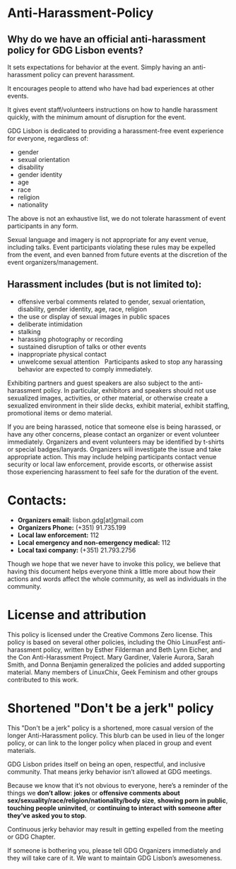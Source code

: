 # Anti-Harassment-Policy


## Why do we have an official anti-harassment policy for GDG Lisbon events?

It sets expectations for behavior at the event. Simply having an anti-harassment policy can prevent harassment.

It encourages people to attend who have had bad experiences at other events.

It gives event staff/volunteers instructions on how to handle harassment quickly, with the minimum amount of disruption for the event.

GDG Lisbon is dedicated to providing a harassment-free event experience for everyone, regardless of:

- gender
- sexual orientation
- disability
- gender identity
- age
- race
- religion
- nationality

The above is not an exhaustive list, we do not tolerate harassment of event participants in any form.

Sexual language and imagery is not appropriate for any event venue, including talks. Event participants violating these rules may be expelled from the event, and even banned from future events at the discretion of the event organizers/management.

## Harassment includes (but is not limited to):

- offensive verbal comments related to gender, sexual orientation, disability, gender identity, age, race, religion
- the use or display of sexual images in public spaces
- deliberate intimidation
- stalking
- harassing photography or recording
- sustained disruption of talks or other events
- inappropriate physical contact
- unwelcome sexual attention
​​​
​​​
​​​Participants asked to stop any harassing behavior are expected to comply immediately.

Exhibiting partners and guest speakers are also subject to the anti-harassment policy. In particular, exhibitors and speakers should not use sexualized images, activities, or other material, or otherwise create a sexualized environment in their slide decks, exhibit material, exhibit staffing, promotional items or demo material.

If you are being harassed, notice that someone else is being harassed, or have any other concerns, please contact an organizer or event volunteer immediately. Organizers and event volunteers may be identified by t-shirts or special badges/lanyards. Organizers will investigate the issue and take appropriate action. This may include helping participants contact venue security or local law enforcement, provide escorts, or otherwise assist those experiencing harassment to feel safe for the duration of the event.

# Contacts:

- **Organizers email:** lisbon.gdg[at]gmail.com
- **Organizers Phone:** (+351) 91.735.199
- **Local law enforcement:** 112
- **Local emergency and non-emergency medical:** 112
- **Local taxi company:** (+351) 21.793.2756

Though we hope that we never have to invoke this policy, we believe that having this document helps everyone think a little more about how their actions and words affect the whole community, as well as individuals in the community.

# License and attribution
This policy is licensed under the Creative Commons Zero license. This policy is based on several other policies, including the Ohio LinuxFest anti-harassment policy, written by Esther Filderman and Beth Lynn Eicher, and the Con Anti-Harassment Project. Mary Gardiner, Valerie Aurora, Sarah Smith, and Donna Benjamin generalized the policies and added supporting material. Many members of LinuxChix, Geek Feminism and other groups contributed to this work.

# Shortened "Don't be a jerk" policy
This "Don't be a jerk" policy is a shortened, more casual version of the longer Anti-Harassment policy. This blurb can be used in lieu of the longer policy, or can link to the longer policy when placed in group and event materials. 
 
GDG Lisbon prides itself on being an open, respectful, and inclusive community. That means jerky behavior isn’t allowed at GDG meetings. 

Because we know that it’s not obvious to everyone, here’s a reminder of the things we **don’t allow**: **jokes** or **offensive comments about sex/sexuality/race/religion/nationality/body size**, **showing porn in public**, **touching people uninvited**, or **continuing to interact with someone after they’ve asked you to stop**. 

Continuous jerky behavior may result in getting expelled from the meeting or GDG Chapter.

If someone is bothering you, please tell GDG Organizers immediately and they will take care of it. We want to maintain GDG Lisbon’s awesomeness.
 
